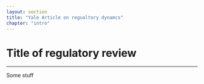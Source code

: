```yaml
---
layout: section
title: "Yale Article on regualtory dynamcs"
chapter: "intro"
---
```


# Title of regulatory review
--------------------------------------------------------------------------------
Some stuff
